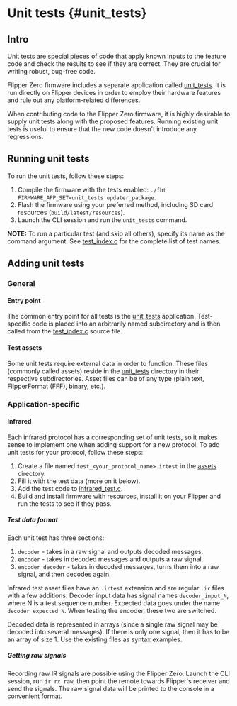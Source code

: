 # Unit tests {#unit_tests}

## Intro

Unit tests are special pieces of code that apply known inputs to the feature code and check the results to see if they
are correct.
They are crucial for writing robust, bug-free code.

Flipper Zero firmware includes a separate application
called [unit_tests](https://github.com/flipperdevices/flipperzero-firmware/tree/dev/applications/debug/unit_tests).
It is run directly on Flipper devices in order to employ their hardware features and rule out any platform-related
differences.

When contributing code to the Flipper Zero firmware, it is highly desirable to supply unit tests along with the proposed
features.
Running existing unit tests is useful to ensure that the new code doesn't introduce any regressions.

## Running unit tests

To run the unit tests, follow these steps:

1. Compile the firmware with the tests enabled: `./fbt FIRMWARE_APP_SET=unit_tests updater_package`.
2. Flash the firmware using your preferred method, including SD card resources (`build/latest/resources`).
3. Launch the CLI session and run the `unit_tests` command.

**NOTE:** To run a particular test (and skip all others), specify its name as the command argument.
See [test_index.c](https://github.com/flipperdevices/flipperzero-firmware/blob/dev/applications/debug/unit_tests/test_index.c)
for the complete list of test names.

## Adding unit tests

### General

#### Entry point

The common entry point for all tests is
the [unit_tests](https://github.com/flipperdevices/flipperzero-firmware/tree/dev/applications/debug/unit_tests)
application. Test-specific code is placed into an arbitrarily named subdirectory and is then called from
the [test_index.c](https://github.com/flipperdevices/flipperzero-firmware/tree/dev/applications/debug/unit_tests/test_index.c)
source file.

#### Test assets

Some unit tests require external data in order to function. These files (commonly called assets) reside in
the [unit_tests](https://github.com/flipperdevices/flipperzero-firmware/tree/dev/applications/debug/unit_tests/resources/unit_tests)
directory in their respective subdirectories. Asset files can be of any type (plain text, FlipperFormat (FFF), binary,
etc.).

### Application-specific

#### Infrared

Each infrared protocol has a corresponding set of unit tests, so it makes sense to implement one when adding support for
a new protocol.
To add unit tests for your protocol, follow these steps:

1. Create a file named `test_<your_protocol_name>.irtest` in
   the [assets](https://github.com/flipperdevices/flipperzero-firmware/tree/dev/applications/debug/unit_tests/resources/unit_tests/infrared)
   directory.
2. Fill it with the test data (more on it below).
3. Add the test code
   to [infrared_test.c](https://github.com/flipperdevices/flipperzero-firmware/blob/dev/applications/debug/unit_tests/infrared/infrared_test.c).
4. Build and install firmware with resources, install it on your Flipper and run the tests to see if they pass.

##### Test data format

Each unit test has three sections:

1. `decoder` - takes in a raw signal and outputs decoded messages.
2. `encoder` - takes in decoded messages and outputs a raw signal.
3. `encoder_decoder` - takes in decoded messages, turns them into a raw signal, and then decodes again.

Infrared test asset files have an `.irtest` extension and are regular `.ir` files with a few additions.
Decoder input data has signal names `decoder_input_N`, where N is a test sequence number. Expected data goes under the
name `decoder_expected_N`. When testing the encoder, these two are switched.

Decoded data is represented in arrays (since a single raw signal may be decoded into several messages). If there is only
one signal, then it has to be an array of size 1. Use the existing files as syntax examples.

##### Getting raw signals

Recording raw IR signals are possible using the Flipper Zero. Launch the CLI session, run `ir rx raw`, then point the
remote towards Flipper's receiver and send the signals. The raw signal data will be printed to the console in a
convenient format.
